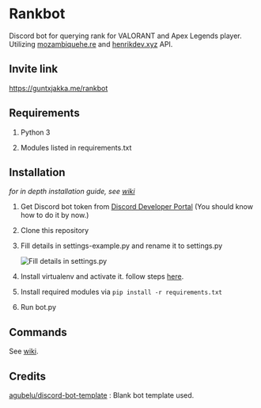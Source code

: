 # Rankbot

Discord bot for querying rank for VALORANT and Apex Legends player. Utilizing [mozambiquehe.re](https://apexlegendsapi.com/) and [henrikdev.xyz](https://docs.henrikdev.xyz/valorant.html) API.

## Invite link
https://guntxjakka.me/rankbot

## Requirements
1. Python 3

2. Modules listed in requirements.txt 

## Installation

*for in depth installation guide, see [wiki](https://github.com/gxjakkap/rankbot/wiki/Installation)*

1. Get Discord bot token from [Discord Developer Portal](https://discord.com/developers/applications) (You should know how to do it by now.)

2. Clone this repository 

3. Fill details in settings-example.py and rename it to settings.py

   ![Fill details in settings.py](https://i.ibb.co/5LCTjbR/Screenshot-101.png)
   
4. Install virtualenv and activate it. follow steps [here](https://docs.python-guide.org/dev/virtualenvs/#lower-level-virtualenv).

4. Install required modules via `pip install -r requirements.txt`

5. Run bot.py

## Commands

See [wiki](https://github.com/gxjakkap/rankbot/wiki).

## Credits

[agubelu/discord-bot-template](https://github.com/agubelu/discord-bot-template) : Blank bot template used.
